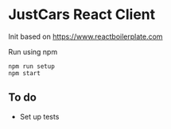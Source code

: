 # JustCars React Client

Init based on https://www.reactboilerplate.com

Run using npm
```
npm run setup
npm start
```

## To do

* Set up tests
